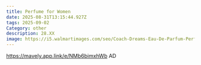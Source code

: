 ```yaml
---
title: Perfume for Women
date: 2025-08-31T13:15:44.927Z
tags: 2025-09-02
Category: other
description: 28.XX
image: https://i5.walmartimages.com/seo/Coach-Dreams-Eau-De-Parfum-Perfume-for-Women-3-Oz_031e67f3-49de-4537-9339-f4f79d910b87.c72a01599e6d1a254d06b48d9c93787b.jpeg?odnHeight=2000&odnWidth=2000&odnBg=FFFFFF
---
```

https://mavely.app.link/e/NMb6bimxhWb AD
